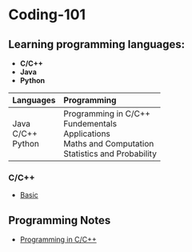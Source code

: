 # Coding-101

## Learning programming languages:
- **C/C++**
- **Java**
- **Python**

| Languages | Programming |
| --------- | :---------- |
| Java<br />C/C++<br />Python | Programming in C/C++<br />Fundementals<br />Applications<br/>Maths and Computation<br />Statistics and Probability |

### C/C++
- [Basic](https://github.com/MaChuChu/Coding-101/blob/main/C_C%2B%2B/Basics/C%20Language%20Introduction.md)

## Programming Notes
- [Programming in C/C++](https://github.com/MaChuChu/Coding-101/blob/main/Programming/ProgrammingInCC++.md)
